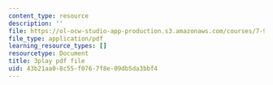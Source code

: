 ```yaml
---
content_type: resource
description: ''
file: https://ol-ocw-studio-app-production.s3.amazonaws.com/courses/7-91j-foundations-of-computational-and-systems-biology-spring-2014/43b21aa08c55f0767f8e09db5da3bbf4_i59JDQ9hk10.pdf
file_type: application/pdf
learning_resource_types: []
resourcetype: Document
title: 3play pdf file
uid: 43b21aa0-8c55-f076-7f8e-09db5da3bbf4
---
```

